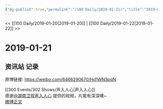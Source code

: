 ```yaml
---
{"dg-publish":true,"permalink":"/100 Daily/2019-01-21/","title":"2019-01-21","created":"2022-12-22T13:50:55.000+08:00","updated":"2023-01-09T17:24:44.030+08:00"}
---
```



<< [[100 Daily/2019-01-20\|2019-01-20]] | [[100 Daily/2019-01-22\|2019-01-22]] >>

# 2019-01-21

## 资讯站 记录

原博链接: https://weibo.com/6466290670/Hd1WN3pqN

[[300 Events/302 Shows/声入人心\|声入人心]]  
感谢[@湖南卫视声入人心](https://weibo.com/n/%E6%B9%96%E5%8D%97%E5%8D%AB%E8%A7%86%E5%A3%B0%E5%85%A5%E4%BA%BA%E5%BF%83) 提供的视频，片尾有深深噢~  
[微博正文](https://weibo.com/detail/4330865335399054)

